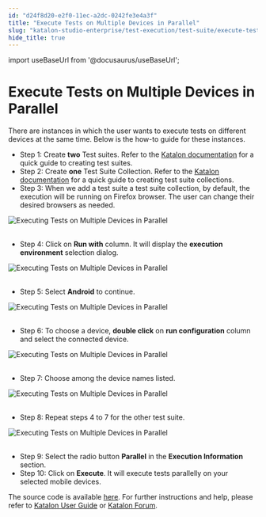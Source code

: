 ```yaml
---
id: "d24f8d20-e2f0-11ec-a2dc-0242fe3e4a3f"
title: "Execute Tests on Multiple Devices in Parallel"
slug: "katalon-studio-enterprise/test-execution/test-suite/execute-tests-on-multiple-devices-in-parallel"
hide_title: true
---
```

import useBaseUrl from '@docusaurus/useBaseUrl';


# <a id="id" class="anchor_top_offset"/><a id="ariaid-title1" class="anchor_top_offset"/>Execute Tests on Multiple Devices in Parallel

<p xmlns="http://www.w3.org/1999/xhtml" className="p">There are instances in which the user wants to execute tests on   different devices at the same time. Below is the how-to guide for   these instances.</p> 
<ul xmlns="http://www.w3.org/1999/xhtml" className="ul"><li className="li">Step 1: Create <strong className="ph b">two</strong> Test suites. Refer to the     <a className="xref" href="/docs/katalon-studio-enterprise/test-execution/test-suite/test-suite">Katalon documentation</a>     for a quick guide to creating test suites.</li><li className="li">Step 2: Create <strong className="ph b">one</strong> Test Suite Collection.     Refer to the <a className="xref" href="/docs/katalon-studio-enterprise/test-execution/test-suite/test-suite-collection">Katalon documentation</a> for a     quick guide to creating test suite collections.</li><li className="li">Step 3: When we add a test suite a test suite collection, by     default, the execution will be running on Firefox browser. The user     can change their desired browsers as needed.</li></ul> 
<p xmlns="http://www.w3.org/1999/xhtml" className="p">   <img className="image" src={useBaseUrl("https://github.com/katalon-studio/docs-images/raw/master/katalon-studio/tutorials/execute_tests_parallelly_multiple_devices/Executing-Tests-on-Multiple-Devices-in-Parallel-3.png")} alt="Executing Tests on Multiple Devices in Parallel" /><br /><br /> </p> 
<ul xmlns="http://www.w3.org/1999/xhtml" className="ul"><li className="li">Step 4: Click on <strong className="ph b">Run with</strong> column. It will     display the <strong className="ph b">execution environment</strong> selection     dialog.</li></ul> 
<p xmlns="http://www.w3.org/1999/xhtml" className="p">   <img className="image" src={useBaseUrl("https://github.com/katalon-studio/docs-images/raw/master/katalon-studio/tutorials/execute_tests_parallelly_multiple_devices/Executing-Tests-on-Multiple-Devices-in-Parallel-4.png")} alt="Executing Tests on Multiple Devices in Parallel" /><br /><br /> </p> 
<ul xmlns="http://www.w3.org/1999/xhtml" className="ul"><li className="li">Step 5: Select <strong className="ph b">Android</strong> to continue.</li></ul> 
<p xmlns="http://www.w3.org/1999/xhtml" className="p">   <img className="image" src={useBaseUrl("https://github.com/katalon-studio/docs-images/raw/master/katalon-studio/tutorials/execute_tests_parallelly_multiple_devices/Executing-Tests-on-Multiple-Devices-in-Parallel-5.png")} alt="Executing Tests on Multiple Devices in Parallel" /><br /><br /> </p> 
<ul xmlns="http://www.w3.org/1999/xhtml" className="ul"><li className="li">Step 6: To choose a device, <strong className="ph b">double click</strong> on     <strong className="ph b">run configuration</strong> column and select the connected     device.</li></ul> 
<p xmlns="http://www.w3.org/1999/xhtml" className="p">   <img className="image" src={useBaseUrl("https://github.com/katalon-studio/docs-images/raw/master/katalon-studio/tutorials/execute_tests_parallelly_multiple_devices/Executing-Tests-on-Multiple-Devices-in-Parallel-6.png")} alt="Executing Tests on Multiple Devices in Parallel" /><br /><br /> </p> 
<ul xmlns="http://www.w3.org/1999/xhtml" className="ul"><li className="li">Step 7: Choose among the device names listed.</li></ul> 
<p xmlns="http://www.w3.org/1999/xhtml" className="p">   <img className="image" src={useBaseUrl("https://github.com/katalon-studio/docs-images/raw/master/katalon-studio/tutorials/execute_tests_parallelly_multiple_devices/Executing-Tests-on-Multiple-Devices-in-Parallel-7.png")} alt="Executing Tests on Multiple Devices in Parallel" /><br /><br /> </p> 
<ul xmlns="http://www.w3.org/1999/xhtml" className="ul"><li className="li">Step 8: Repeat steps 4 to 7 for the other test suite.</li></ul> 
<p xmlns="http://www.w3.org/1999/xhtml" className="p">   <img className="image" src={useBaseUrl("https://github.com/katalon-studio/docs-images/raw/master/katalon-studio/tutorials/execute_tests_parallelly_multiple_devices/Executing-Tests-on-Multiple-Devices-in-Parallel-8.png")} alt="Executing Tests on Multiple Devices in Parallel" /><br /><br /> </p> 
<ul xmlns="http://www.w3.org/1999/xhtml" className="ul"><li className="li">Step 9: Select the radio button <strong className="ph b">Parallel</strong> in     the <strong className="ph b">Execution Information</strong> section.</li><li className="li">Step 10: Click on <strong className="ph b">Execute</strong>. It will execute     tests parallelly on your selected mobile devices.</li></ul> 
<p xmlns="http://www.w3.org/1999/xhtml" className="p">The source code is available <a className="xref j-external-link" href="https://github.com/katalon-studio/katalon-mobile-automation" target="_blank">here</a>.  For   further instructions and help, please refer to <a className="xref" href="/docs/katalon-studio-enterprise/welcome-to-katalon-studio">Katalon User Guide</a> or <a className="xref j-external-link" href="https://forum.katalon.com/" target="_blank">Katalon Forum</a>.</p> 
